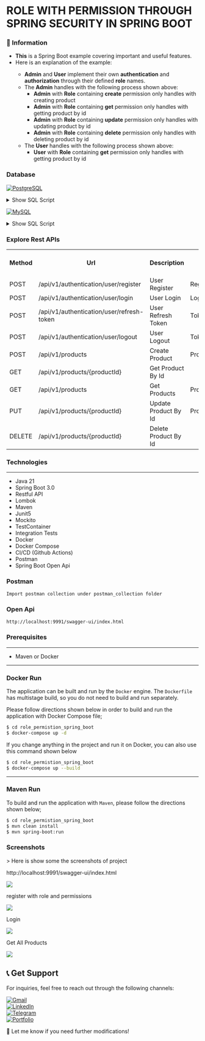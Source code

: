 # ROLE WITH PERMISSION THROUGH SPRING SECURITY IN SPRING BOOT

### 📖 Information

<ul style="list-style-type:disc">
  <li><b>This</b> is a Spring Boot example covering important and useful features.</li>
  <li>Here is an explanation of the example:</li>
       <ul>
         <li><b>Admin</b> and <b>User</b> implement their own <b>authentication</b> and <b>authorization</b> through their defined <b>role</b> names.</li>
         <li>The <b>Admin</b> handles with the following process shown above:
            <ul>
              <li><b>Admin</b> with <b>Role</b> containing <b>create</b> permission only handles with creating product</li>
              <li><b>Admin</b> with <b>Role</b> containing <b>get</b> permission only handles with getting product by id</li>
              <li><b>Admin</b> with <b>Role</b> containing <b>update</b> permission only handles with updating product by id</li>
              <li><b>Admin</b> with <b>Role</b> containing <b>delete</b> permission only handles with deleting product by id</li>
            </ul>
         </li>
         <li>The <b>User</b> handles with the following process shown above:
            <ul>
              <li><b>User</b> with <b>Role</b> containing <b>get</b> permission only handles with getting product by id</li>
            </ul>
         </li>
  </ul>
</ul>

### Database

[![PostgreSQL](https://img.shields.io/badge/PostgreSQL-336791?logo=postgresql&logoColor=white&style=for-the-badge)](https://www.postgresql.org/download/)

<details>
  <summary>Show SQL Script</summary>

```sql
-- Insert roles
INSERT INTO ROLES (ID, NAME, CREATED_AT, CREATED_BY, UPDATED_AT, UPDATED_BY)
VALUES (gen_random_uuid(), 'ADMIN', NOW(), 'system', NOW(), 'system');

INSERT INTO ROLES (ID, NAME, CREATED_AT, CREATED_BY, UPDATED_AT, UPDATED_BY)
VALUES (gen_random_uuid(), 'USER', NOW(), 'system', NOW(), 'system');

-- Insert permissions
INSERT INTO PERMISSIONS (ID, NAME, CREATED_AT, CREATED_BY, UPDATED_AT, UPDATED_BY)
VALUES (gen_random_uuid(), 'admin:create', NOW(), 'system', NOW(), 'system');

INSERT INTO PERMISSIONS (ID, NAME, CREATED_AT, CREATED_BY, UPDATED_AT, UPDATED_BY)
VALUES (gen_random_uuid(), 'admin:get', NOW(), 'system', NOW(), 'system');

INSERT INTO PERMISSIONS (ID, NAME, CREATED_AT, CREATED_BY, UPDATED_AT, UPDATED_BY)
VALUES (gen_random_uuid(), 'admin:update', NOW(), 'system', NOW(), 'system');

INSERT INTO PERMISSIONS (ID, NAME, CREATED_AT, CREATED_BY, UPDATED_AT, UPDATED_BY)
VALUES (gen_random_uuid(), 'admin:delete', NOW(), 'system', NOW(), 'system');

INSERT INTO PERMISSIONS (ID, NAME, CREATED_AT, CREATED_BY, UPDATED_AT, UPDATED_BY)
VALUES (gen_random_uuid(), 'user:get', NOW(), 'system', NOW(), 'system');

-- Insert role-permission relations
INSERT INTO ROLE_PERMISSION_RELATION_TABLE (ROLE_ID, PERMISSION_ID)
SELECT r.ID, p.ID FROM ROLES r, PERMISSIONS p
WHERE r.NAME = 'ADMIN' AND p.NAME = 'admin:create';

INSERT INTO ROLE_PERMISSION_RELATION_TABLE (ROLE_ID, PERMISSION_ID)
SELECT r.ID, p.ID FROM ROLES r, PERMISSIONS p
WHERE r.NAME = 'ADMIN' AND p.NAME = 'admin:get';

INSERT INTO ROLE_PERMISSION_RELATION_TABLE (ROLE_ID, PERMISSION_ID)
SELECT r.ID, p.ID FROM ROLES r, PERMISSIONS p
WHERE r.NAME = 'ADMIN' AND p.NAME = 'admin:update';

INSERT INTO ROLE_PERMISSION_RELATION_TABLE (ROLE_ID, PERMISSION_ID)
SELECT r.ID, p.ID FROM ROLES r, PERMISSIONS p
WHERE r.NAME = 'ADMIN' AND p.NAME = 'admin:delete';

INSERT INTO ROLE_PERMISSION_RELATION_TABLE (ROLE_ID, PERMISSION_ID)
SELECT r.ID, p.ID FROM ROLES r, PERMISSIONS p
WHERE r.NAME = 'USER' AND p.NAME = 'user:get';
```
</details>

[![MySQL](https://img.shields.io/badge/MySQL-4479A1?logo=mysql&logoColor=white&style=for-the-badge)](https://dev.mysql.com/downloads/)

<details>
  <summary>Show SQL Script</summary>

```sql
-- Insert roles
INSERT INTO ROLES (ID, NAME, CREATED_AT, CREATED_BY, UPDATED_AT, UPDATED_BY)
VALUES (UUID(), 'ADMIN', NOW(), 'system', NOW(), 'system');

INSERT INTO ROLES (ID, NAME, CREATED_AT, CREATED_BY, UPDATED_AT, UPDATED_BY)
VALUES (UUID(), 'USER', NOW(), 'system', NOW(), 'system');

-- Insert permissions
INSERT INTO PERMISSIONS (ID, NAME, CREATED_AT, CREATED_BY, UPDATED_AT, UPDATED_BY)
VALUES (UUID(), 'admin:create', NOW(), 'system', NOW(), 'system');

INSERT INTO PERMISSIONS (ID, NAME, CREATED_AT, CREATED_BY, UPDATED_AT, UPDATED_BY)
VALUES (UUID(), 'admin:get', NOW(), 'system', NOW(), 'system');

INSERT INTO PERMISSIONS (ID, NAME, CREATED_AT, CREATED_BY, UPDATED_AT, UPDATED_BY)
VALUES (UUID(), 'admin:update', NOW(), 'system', NOW(), 'system');

INSERT INTO PERMISSIONS (ID, NAME, CREATED_AT, CREATED_BY, UPDATED_AT, UPDATED_BY)
VALUES (UUID(), 'admin:delete', NOW(), 'system', NOW(), 'system');

INSERT INTO PERMISSIONS (ID, NAME, CREATED_AT, CREATED_BY, UPDATED_AT, UPDATED_BY)
VALUES (UUID(), 'user:get', NOW(), 'system', NOW(), 'system');

-- Insert role-permission relations
INSERT INTO ROLE_PERMISSION_RELATION_TABLE (ROLE_ID, PERMISSION_ID)
SELECT r.ID, p.ID FROM ROLES r, PERMISSIONS p
WHERE r.NAME = 'ADMIN' AND p.NAME = 'admin:create';

INSERT INTO ROLE_PERMISSION_RELATION_TABLE (ROLE_ID, PERMISSION_ID)
SELECT r.ID, p.ID FROM ROLES r, PERMISSIONS p
WHERE r.NAME = 'ADMIN' AND p.NAME = 'admin:get';

INSERT INTO ROLE_PERMISSION_RELATION_TABLE (ROLE_ID, PERMISSION_ID)
SELECT r.ID, p.ID FROM ROLES r, PERMISSIONS p
WHERE r.NAME = 'ADMIN' AND p.NAME = 'admin:update';

INSERT INTO ROLE_PERMISSION_RELATION_TABLE (ROLE_ID, PERMISSION_ID)
SELECT r.ID, p.ID FROM ROLES r, PERMISSIONS p
WHERE r.NAME = 'ADMIN' AND p.NAME = 'admin:delete';

INSERT INTO ROLE_PERMISSION_RELATION_TABLE (ROLE_ID, PERMISSION_ID)
SELECT r.ID, p.ID FROM ROLES r, PERMISSIONS p
WHERE r.NAME = 'USER' AND p.NAME = 'user:get';
```
</details>

### Explore Rest APIs

<table style="width:100%">
  <tr>
      <th>Method</th>
      <th>Url</th>
      <th>Description</th>
      <th>Request Body</th>
      <th>Header</th>
      <th>Valid Path Variable</th>
      <th>No Path Variable</th>
  </tr>
  <tr>
      <td>POST</td>
      <td>/api/v1/authentication/user/register</td>
      <td>User Register</td>
      <td>RegisterRequest</td>
      <td></td>
      <td></td>
      <td></td>
  <tr>
  <tr>
      <td>POST</td>
      <td>/api/v1/authentication/user/login</td>
      <td>User Login</td>
      <td>LoginRequest</td>
      <td></td>
      <td></td>
      <td></td>
  <tr>
  <tr>
      <td>POST</td>
      <td>/api/v1/authentication/user/refresh-token</td>
      <td>User Refresh Token</td>
      <td>TokenRefreshRequest</td>
      <td></td>
      <td></td>
      <td></td>
  <tr>
  <tr>
      <td>POST</td>
      <td>/api/v1/authentication/user/logout</td>
      <td>User Logout</td>
      <td>TokenInvalidateRequest</td>
      <td></td>
      <td></td>
      <td></td>
  <tr>
  <tr>
      <td>POST</td>
      <td>/api/v1/products</td>
      <td>Create Product</td>
      <td>ProductCreateRequest</td>
      <td></td>
      <td></td>
      <td></td>
  <tr>
  <tr>
      <td>GET</td>
      <td>/api/v1/products/{productId}</td>
      <td>Get Product By Id</td>
      <td></td>
      <td></td>
      <td>ProductId</td>
      <td></td>
  <tr>
  <tr>
      <td>GET</td>
      <td>/api/v1/products</td>
      <td>Get Products</td>
      <td>ProductPagingRequest</td>
      <td></td>
      <td></td>
      <td></td>
  <tr>
  <tr>
      <td>PUT</td>
      <td>/api/v1/products/{productId}</td>
      <td>Update Product By Id</td>
      <td>ProductUpdateRequest</td>
      <td></td>
      <td>ProductId</td>
      <td></td>
  <tr>
  <tr>
      <td>DELETE</td>
      <td>/api/v1/products/{productId}</td>
      <td>Delete Product By Id</td>
      <td></td>
      <td></td>
      <td>ProductId</td>
      <td></td>
  <tr>
</table>


### Technologies

---
- Java 21
- Spring Boot 3.0
- Restful API
- Lombok
- Maven
- Junit5
- Mockito
- TestContainer
- Integration Tests
- Docker
- Docker Compose
- CI/CD (Github Actions)
- Postman
- Spring Boot Open Api


### Postman

```
Import postman collection under postman_collection folder
```

### Open Api

```
http://localhost:9991/swagger-ui/index.html
```

### Prerequisites

---
- Maven or Docker
---


### Docker Run
The application can be built and run by the `Docker` engine. The `Dockerfile` has multistage build, so you do not need to build and run separately.

Please follow directions shown below in order to build and run the application with Docker Compose file;

```sh
$ cd role_permistion_spring_boot
$ docker-compose up -d
```

If you change anything in the project and run it on Docker, you can also use this command shown below

```sh
$ cd role_permistion_spring_boot
$ docker-compose up --build
```

---
### Maven Run
To build and run the application with `Maven`, please follow the directions shown below;

```sh
$ cd role_permistion_spring_boot
$ mvn clean install
$ mvn spring-boot:run
```

### Screenshots

<summary>> Here is show some the screenshots of project</summary>
    <p> http://localhost:9991/swagger-ui/index.html </p>
    <img src ="screenshots/swagger.png">
    <p> register with role and permissions </p>
    <img src ="screenshots/register.png">
    <p> Login </p>
    <img src ="screenshots/login.png">
    <p> Get All Products </p>
    <img src ="screenshots/get-products.png">

## 📞 Get Support

For inquiries, feel free to reach out through the following channels:

[![Gmail](https://img.shields.io/badge/Gmail-D14836?style=for-the-badge&logo=gmail&logoColor=white)](mailto:roemreaksmey7@gmail.com)  
[![LinkedIn](https://img.shields.io/badge/LinkedIn-0077B5?style=for-the-badge&logo=linkedin&logoColor=white)](https://www.linkedin.com/in/roem-reaksmey-163421280/)  
[![Telegram](https://img.shields.io/badge/Telegram-2CA5E0?style=for-the-badge&logo=telegram&logoColor=white)](https://t.me/Smey_Advance)  
[![Portfolio](https://img.shields.io/badge/Portfolio-000000?style=for-the-badge&logo=vercel&logoColor=white)](https://my-portfolio-gold-mu-11.vercel.app/)

🚀 Let me know if you need further modifications!

